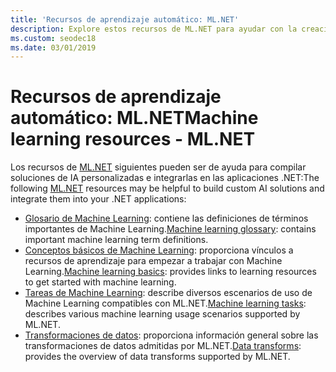 ```yaml
---
title: 'Recursos de aprendizaje automático: ML.NET'
description: Explore estos recursos de ML.NET para ayudar con la creación de soluciones de IA personalizadas y su integración en las aplicaciones .NET.
ms.custom: seodec18
ms.date: 03/01/2019
---
```

# <a name="machine-learning-resources---mlnet"></a><span data-ttu-id="7994d-103">Recursos de aprendizaje automático: ML.NET</span><span class="sxs-lookup"><span data-stu-id="7994d-103">Machine learning resources - ML.NET</span></span>

<span data-ttu-id="7994d-104">Los recursos de [ML.NET](../index.md) siguientes pueden ser de ayuda para compilar soluciones de IA personalizadas e integrarlas en las aplicaciones .NET:</span><span class="sxs-lookup"><span data-stu-id="7994d-104">The following  [ML.NET](../index.md) resources may be helpful to build custom AI solutions and integrate them into your .NET applications:</span></span>

- <span data-ttu-id="7994d-105">[Glosario de Machine Learning](glossary.md): contiene las definiciones de términos importantes de Machine Learning.</span><span class="sxs-lookup"><span data-stu-id="7994d-105">[Machine learning glossary](glossary.md): contains important machine learning term definitions.</span></span>
- <span data-ttu-id="7994d-106">[Conceptos básicos de Machine Learning](basics.md): proporciona vínculos a recursos de aprendizaje para empezar a trabajar con Machine Learning.</span><span class="sxs-lookup"><span data-stu-id="7994d-106">[Machine learning basics](basics.md): provides links to learning resources to get started with machine learning.</span></span>
- <span data-ttu-id="7994d-107">[Tareas de Machine Learning](tasks.md): describe diversos escenarios de uso de Machine Learning compatibles con ML.NET.</span><span class="sxs-lookup"><span data-stu-id="7994d-107">[Machine learning tasks](tasks.md): describes various machine learning usage scenarios supported by ML.NET.</span></span>
- <span data-ttu-id="7994d-108">[Transformaciones de datos](transforms.md): proporciona información general sobre las transformaciones de datos admitidas por ML.NET.</span><span class="sxs-lookup"><span data-stu-id="7994d-108">[Data transforms](transforms.md): provides the overview of data transforms supported by ML.NET.</span></span>
